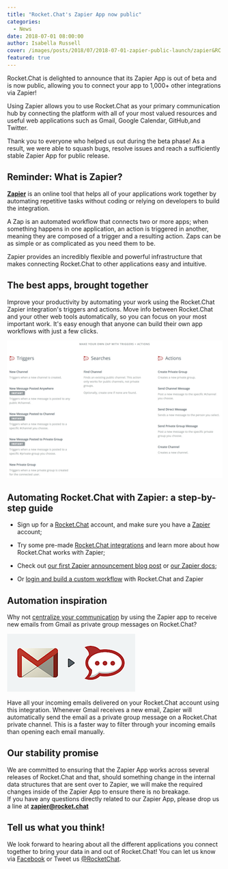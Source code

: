 ```yaml
---
title: "Rocket.Chat's Zapier App now public"
categories:
  - News
date: 2018-07-01 08:00:00
author: Isabella Russell
cover: /images/posts/2018/07/2018-07-01-zapier-public-launch/zapier&RC.png
featured: true
---
```



Rocket.Chat is delighted to announce that its Zapier App is out of beta and is now public, allowing you to connect your app to 1,000+ other integrations via Zapier!

Using Zapier allows you to use Rocket.Chat as your primary communication hub by connecting the platform with all of your most valued resources and useful web applications such as Gmail, Google Calendar, GitHub,and Twitter.

Thank you to everyone who helped us out during the beta phase! As a result, we were able to squash bugs, resolve issues and reach a sufficiently stable Zapier App for public release.

## Reminder: What is Zapier?

[<strong>Zapier</strong>](https://zapier.com/apps/rocketchat/integrations) is an online tool that helps all of your applications work together by automating repetitive tasks without coding or relying on developers to build the integration.

A Zap is an automated workflow that connects two or more apps; when something happens in one application, an action is triggered in another, meaning they are composed of a trigger and a resulting action. Zaps can be as simple or as complicated as you need them to be.

Zapier provides an incredibly flexible and powerful infrastructure that makes connecting Rocket.Chat to other applications easy and intuitive.

## The best apps, brought together

Improve your productivity by automating your work using the Rocket.Chat Zapier integration's triggers and actions. Move info between Rocket.Chat and your other web tools automatically, so you can focus on your most important work. It's easy enough that anyone can build their own app workflows with just a few clicks.

![triggers and actions](/images/posts/2018/07/2018-07-01-zapier-public-launch/zaps-triggers-actions.jpg)


## Automating Rocket.Chat with Zapier: a step-by-step guide


- Sign up for a [Rocket.Chat](https://rocket.chat) account, and make sure you have a [Zapier](https://zapier.com/sign-up/) account;

- Try some pre-made [Rocket.Chat integrations](https://zapier.com/apps/RocketChat/integrations) and learn more about how Rocket.Chat works with Zapier;

- Check out [our first Zapier announcement blog post](https://rocketchat.github.io/2017/05/24/announcing-zapier-integration/) or [our Zapier docs](https://rocket.chat/docs/administrator-guides/integrations/zapier/using-zaps/);

- Or [login and build a custom workflow](https://zapier.com/app/editor/) with Rocket.Chat and Zapier

## Automation inspiration

Why not [centralize your communication](https://zapier.com/apps/gmail/integrations/rocketchat/19164/receiving-important-emails-from-gmail-on-rocketchat) by using the Zapier app to receive new emails from Gmail as private group messages on Rocket.Chat?

![gmail x rocket.chat with Zapier](/images/posts/2018/07/2018-07-01-zapier-public-launch/gmail-rc.png)

Have all your incoming emails delivered on your Rocket.Chat account using this integration. Whenever Gmail receives a new email, Zapier will automatically send the email as a private group message on a Rocket.Chat private channel. This is a faster way to filter through your incoming emails than opening each email manually.

## Our stability promise

We are committed to ensuring that the Zapier App works across several releases of Rocket.Chat and that, should something change in the internal data structures that are sent over to Zapier, we will make the required changes inside of the Zapier App to ensure there is no breakage. <br/> If you have any questions directly related to our Zapier App, please drop us a line at <strong>zapier@rocket.chat</strong>

## Tell us what you think!

We look forward to hearing about all the different applications you connect together to bring your data in and out of Rocket.Chat! You can let us know via [Facebook](https://www.facebook.com/RocketChatApp/) or Tweet us [@RocketChat](https://twitter.com/RocketChat).


